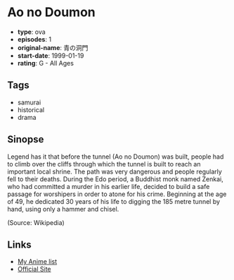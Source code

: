 # Ao no Doumon

-   **type**: ova
-   **episodes**: 1
-   **original-name**: 青の洞門
-   **start-date**: 1999-01-19
-   **rating**: G - All Ages

## Tags

-   samurai
-   historical
-   drama

## Sinopse

Legend has it that before the tunnel (Ao no Doumon) was built, people had to climb over the cliffs through which the tunnel is built to reach an important local shrine. The path was very dangerous and people regularly fell to their deaths. During the Edo period, a Buddhist monk named Zenkai, who had committed a murder in his earlier life, decided to build a safe passage for worshipers in order to atone for his crime. Beginning at the age of 49, he dedicated 30 years of his life to digging the 185 metre tunnel by hand, using only a hammer and chisel.

(Source: Wikipedia)

## Links

-   [My Anime list](https://myanimelist.net/anime/26285/Ao_no_Doumon)
-   [Official Site](http://www.gakken-eizo.com/goods/animation/94U4020004.html)
